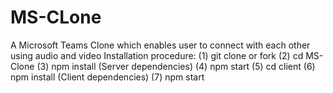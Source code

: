 # MS-CLone
A Microsoft Teams Clone which enables user to connect with each other using audio and video
Installation procedure:
(1) git clone or fork
(2) cd MS-Clone
(3) npm install (Server dependencies)
(4) npm start
(5) cd client
(6) npm install (Client dependencies)
(7) npm start
